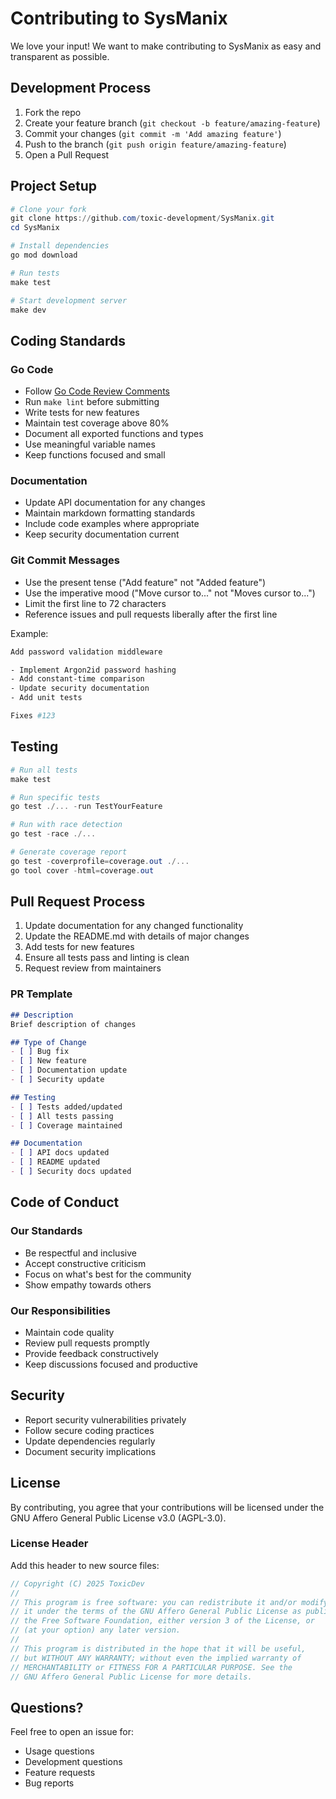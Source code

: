 # Contributing to SysManix

We love your input! We want to make contributing to SysManix as easy and transparent as possible.

## Development Process

1. Fork the repo
2. Create your feature branch (`git checkout -b feature/amazing-feature`)
3. Commit your changes (`git commit -m 'Add amazing feature'`)
4. Push to the branch (`git push origin feature/amazing-feature`)
5. Open a Pull Request

## Project Setup

```powershell
# Clone your fork
git clone https://github.com/toxic-development/SysManix.git
cd SysManix

# Install dependencies
go mod download

# Run tests
make test

# Start development server
make dev
```

## Coding Standards

### Go Code

- Follow [Go Code Review Comments](https://github.com/golang/go/wiki/CodeReviewComments)
- Run `make lint` before submitting
- Write tests for new features
- Maintain test coverage above 80%
- Document all exported functions and types
- Use meaningful variable names
- Keep functions focused and small

### Documentation

- Update API documentation for any changes
- Maintain markdown formatting standards
- Include code examples where appropriate
- Keep security documentation current

### Git Commit Messages

- Use the present tense ("Add feature" not "Added feature")
- Use the imperative mood ("Move cursor to..." not "Moves cursor to...")
- Limit the first line to 72 characters
- Reference issues and pull requests liberally after the first line

Example:
```bash
Add password validation middleware

- Implement Argon2id password hashing
- Add constant-time comparison
- Update security documentation
- Add unit tests

Fixes #123
```

## Testing

```powershell
# Run all tests
make test

# Run specific tests
go test ./... -run TestYourFeature

# Run with race detection
go test -race ./...

# Generate coverage report
go test -coverprofile=coverage.out ./...
go tool cover -html=coverage.out
```

## Pull Request Process

1. Update documentation for any changed functionality
2. Update the README.md with details of major changes
3. Add tests for new features
4. Ensure all tests pass and linting is clean
5. Request review from maintainers

### PR Template
```markdown
## Description
Brief description of changes

## Type of Change
- [ ] Bug fix
- [ ] New feature
- [ ] Documentation update
- [ ] Security update

## Testing
- [ ] Tests added/updated
- [ ] All tests passing
- [ ] Coverage maintained

## Documentation
- [ ] API docs updated
- [ ] README updated
- [ ] Security docs updated
```

## Code of Conduct

### Our Standards

- Be respectful and inclusive
- Accept constructive criticism
- Focus on what's best for the community
- Show empathy towards others

### Our Responsibilities

- Maintain code quality
- Review pull requests promptly
- Provide feedback constructively
- Keep discussions focused and productive

## Security

- Report security vulnerabilities privately
- Follow secure coding practices
- Update dependencies regularly
- Document security implications

## License

By contributing, you agree that your contributions will be licensed under the GNU Affero General Public License v3.0 (AGPL-3.0).

### License Header

Add this header to new source files:

```go
// Copyright (C) 2025 ToxicDev
// 
// This program is free software: you can redistribute it and/or modify
// it under the terms of the GNU Affero General Public License as published by
// the Free Software Foundation, either version 3 of the License, or
// (at your option) any later version.
// 
// This program is distributed in the hope that it will be useful,
// but WITHOUT ANY WARRANTY; without even the implied warranty of
// MERCHANTABILITY or FITNESS FOR A PARTICULAR PURPOSE. See the
// GNU Affero General Public License for more details.
```

## Questions?

Feel free to open an issue for:
- Usage questions
- Development questions
- Feature requests
- Bug reports
